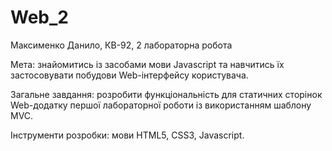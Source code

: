 # Web_2

Максименко Данило, КВ-92, 2 лабораторна робота

Мета: знайомитись із засобами мови Javascript та навчитись їх застосовувати побудови Web-інтерфейсу користувача.


Загальне завдання: розробити функціональність для статичних сторінок Web-додатку першої лабораторної роботи із використанням шаблону MVC.


Інструменти розробки: мови HTML5, CSS3, Javascript.
